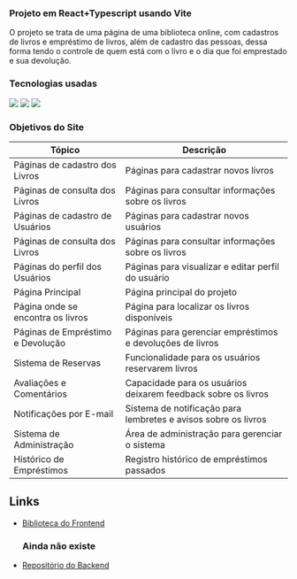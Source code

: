 ### Projeto em React+Typescript usando Vite
O projeto se trata de uma página de uma biblioteca online, com cadastros de livros e empréstimo de livros, além de cadastro das pessoas, dessa forma tendo o controle de quem está com o livro e o dia que foi emprestado e sua devolução.

### Tecnologias usadas 
<div> 
<img src="https://img.shields.io/badge/TypeScript-007ACC?style=for-the-badge&logo=typescript&logoColor=white"/>
<img src="https://img.shields.io/badge/React-20232A?style=for-the-badge&logo=react&logoColor=61DAFB"/>
<img src="https://img.shields.io/badge/Vite-646CFF?style=for-the-badge&logo=vite&logoColor=white"/>
</div>

### Objetivos do Site

| Tópico                              | Descrição                                        |
| ----------------------------------- | ------------------------------------------------ |
| Páginas de cadastro dos Livros      | Páginas para cadastrar novos livros             |
| Páginas de consulta dos Livros      | Páginas para consultar informações sobre os livros |
| Páginas de cadastro de Usuários     | Páginas para cadastrar novos usuários           |
| Páginas de consulta dos Livros      | Páginas para consultar informações sobre os livros |
| Páginas do perfil dos Usuários      | Páginas para visualizar e editar perfil do usuário |
| Página Principal                    | Página principal do projeto                      |
| Página onde se encontra os livros   | Página para localizar os livros disponíveis      |
| Páginas de Empréstimo e Devolução   | Páginas para gerenciar empréstimos e devoluções de livros |
| Sistema de Reservas                 | Funcionalidade para os usuários reservarem livros  |
| Avaliações e Comentários            | Capacidade para os usuários deixarem feedback sobre os livros |
| Notificações por E-mail             | Sistema de notificação para lembretes e avisos sobre os livros |
| Sistema de Administração            | Área de administração para gerenciar o sistema   |
| Histórico de Empréstimos            | Registro histórico de empréstimos passados       |

  ## Links

- [Biblioteca do Frontend](https://github.com/jairopnhr/biblioteca)

  ### Ainda não existe 
- [Repositório do Backend](https://github.com/seu-usuario/biblioteca-back-end)

